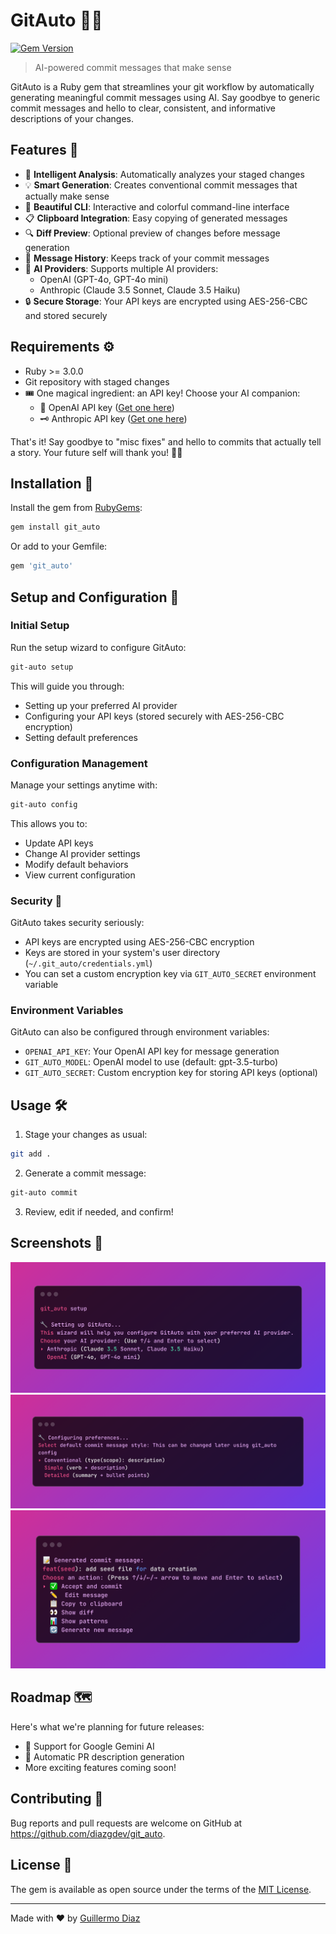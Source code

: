 # GitAuto 🤖✨

[![Gem Version](https://badge.fury.io/rb/git_auto.svg)](https://rubygems.org/gems/git_auto)

> AI-powered commit messages that make sense

GitAuto is a Ruby gem that streamlines your git workflow by automatically generating meaningful commit messages using AI. Say goodbye to generic commit messages and hello to clear, consistent, and informative descriptions of your changes.

## Features 🚀

- 🎯 **Intelligent Analysis**: Automatically analyzes your staged changes
- 💡 **Smart Generation**: Creates conventional commit messages that actually make sense
- 🎨 **Beautiful CLI**: Interactive and colorful command-line interface
- 📋 **Clipboard Integration**: Easy copying of generated messages
- 🔍 **Diff Preview**: Optional preview of changes before message generation
- 📝 **Message History**: Keeps track of your commit messages
- 🤖 **AI Providers**: Supports multiple AI providers:
  - OpenAI (GPT-4o, GPT-4o mini)
  - Anthropic (Claude 3.5 Sonnet, Claude 3.5 Haiku)
- 🔒 **Secure Storage**: Your API keys are encrypted using AES-256-CBC and stored securely

## Requirements ⚙️

- Ruby >= 3.0.0
- Git repository with staged changes
- 🎟️ One magical ingredient: an API key! Choose your AI companion:
  - 🔑 OpenAI API key ([Get one here](https://platform.openai.com/api-keys))
  - 🗝️ Anthropic API key ([Get one here](https://console.anthropic.com/))

That's it! Say goodbye to "misc fixes" and hello to commits that actually tell a story. Your future self will thank you! 🎩✨

## Installation 💎

Install the gem from [RubyGems](https://rubygems.org/gems/git_auto):

```bash
gem install git_auto
```

Or add to your Gemfile:

```ruby
gem 'git_auto'
```

## Setup and Configuration 🔧

### Initial Setup

Run the setup wizard to configure GitAuto:
```bash
git-auto setup
```
This will guide you through:
- Setting up your preferred AI provider
- Configuring your API keys (stored securely with AES-256-CBC encryption)
- Setting default preferences

### Configuration Management

Manage your settings anytime with:
```bash
git-auto config
```

This allows you to:
- Update API keys
- Change AI provider settings
- Modify default behaviors
- View current configuration

### Security 🔐

GitAuto takes security seriously:
- API keys are encrypted using AES-256-CBC encryption
- Keys are stored in your system's user directory (`~/.git_auto/credentials.yml`)
- You can set a custom encryption key via `GIT_AUTO_SECRET` environment variable

### Environment Variables

GitAuto can also be configured through environment variables:

- `OPENAI_API_KEY`: Your OpenAI API key for message generation
- `GIT_AUTO_MODEL`: OpenAI model to use (default: gpt-3.5-turbo)
- `GIT_AUTO_SECRET`: Custom encryption key for storing API keys (optional)

## Usage 🛠️

1. Stage your changes as usual:
```bash
git add .
```

2. Generate a commit message:
```bash
git-auto commit
```

3. Review, edit if needed, and confirm!

## Screenshots 📸

![GitAuto Setup](./screenshots/setup.png)
![GitAuto Config](./screenshots/config.png)
![GitAuto Commit](./screenshots/commit.png)

## Roadmap 🗺️

Here's what we're planning for future releases:

- 🤖 Support for Google Gemini AI
- 📝 Automatic PR description generation
- More exciting features coming soon!

## Contributing 🤝

Bug reports and pull requests are welcome on GitHub at https://github.com/diazgdev/git_auto.

## License 📄

The gem is available as open source under the terms of the [MIT License](https://opensource.org/licenses/MIT).

---
Made with ❤️ by [Guillermo Diaz](https://github.com/diazgdev)
